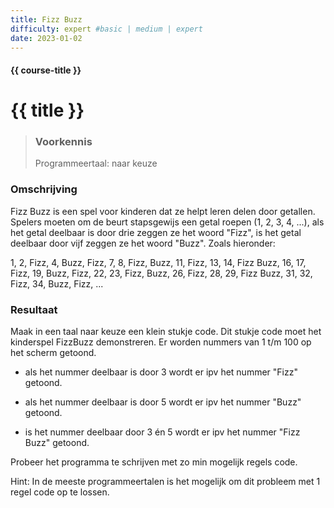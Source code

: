 ```yaml
---
title: Fizz Buzz
difficulty: expert #basic | medium | expert
date: 2023-01-02
---
```


#### {{ course-title }}

# {{ title }}

> ### Voorkennis
> Programmeertaal: naar keuze

### Omschrijving
Fizz Buzz is een spel voor kinderen dat ze helpt leren delen door
getallen. Spelers moeten om de beurt stapsgewijs een getal roepen (1, 2,
3, 4, ...), als het getal deelbaar is door drie zeggen ze het woord
"Fizz", is het getal deelbaar door vijf zeggen ze het woord "Buzz".
Zoals hieronder:

1, 2, Fizz, 4, Buzz, Fizz, 7, 8, Fizz, Buzz, 11, Fizz, 13, 14, Fizz
Buzz, 16, 17, Fizz, 19, Buzz, Fizz, 22, 23, Fizz, Buzz, 26, Fizz, 28,
29, Fizz Buzz, 31, 32, Fizz, 34, Buzz, Fizz, ...

### Resultaat
Maak in een taal naar keuze een klein stukje code. Dit stukje code moet
het kinderspel FizzBuzz demonstreren. Er worden nummers van 1 t/m 100 op
het scherm getoond.

- als het nummer deelbaar is door 3 wordt er ipv het nummer "Fizz"
  getoond.

- als het nummer deelbaar is door 5 wordt er ipv het nummer "Buzz"
  getoond.

- is het nummer deelbaar door 3 én 5 wordt er ipv het nummer "Fizz Buzz"
  getoond.

Probeer het programma te schrijven met zo min mogelijk regels code.

Hint: In de meeste programmeertalen is het mogelijk om dit probleem met
1 regel code op te lossen.
